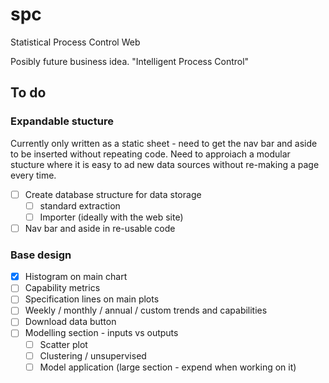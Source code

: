 # spc
Statistical Process Control Web

Posibly future business idea.  "Intelligent Process Control"

## To do
### Expandable stucture
Currently only written as a static sheet - need to get the nav bar and aside to be inserted without repeating code.  Need to approiach a modular stucture where it is easy to ad new data sources without re-making a page every time.

- [ ] Create database structure for data storage
    - [ ] standard extraction
    - [ ] Importer (ideally with the web site) 
- [ ] Nav bar and aside in re-usable code

### Base design
- [x] Histogram on main chart
- [ ] Capability metrics
- [ ] Specification lines on main plots
- [ ] Weekly / monthly / annual / custom trends and capabilities
- [ ] Download data button
- [ ] Modelling section - inputs vs outputs
    - [ ] Scatter plot
    - [ ] Clustering / unsupervised
    - [ ] Model application (large section - expend when working on it)